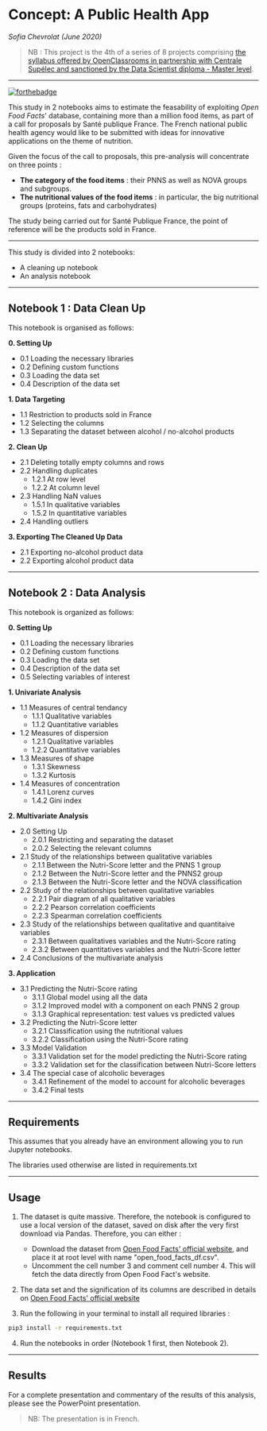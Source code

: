 # **Concept: A Public Health App**
*Sofia Chevrolat (June 2020)*

> NB : This project is the 4th of a series of 8 projects comprising [the syllabus offered by OpenClassrooms in partnership with Centrale Supélec and sanctioned by the Data Scientist diploma - Master level](https://openclassrooms.com/fr/paths/164-data-scientist).
___

[![forthebadge](https://forthebadge.com/images/badges/made-with-python.svg)](https://madimedia.pro)

This study in 2 notebooks aims to estimate the feasability of exploiting <i>Open Food Facts</i>' database, containing more than a million food items, as part of a call for proposals by Santé publique France. 
The French national public health agency would like to be submitted with ideas for innovative applications on the theme of nutrition. 

Given the focus of the call to proposals, this pre-analysis will concentrate on three points :
- **The category of the food items** : their PNNS as well as NOVA groups and subgroups.
- **The nutritional values of the food items** : in particular, the big nutritional groups (proteins, fats and carbohydrates)

The study being carried out for Santé Publique France, the point of reference will be the products sold in France.
___

This study is divided into 2 notebooks: 
- A cleaning up notebook
- An analysis notebook
___
## Notebook 1 : Data Clean Up

This notebook is organised as follows:

**0. Setting Up**
- 0.1 Loading the necessary libraries
- 0.2 Defining custom functions
- 0.3 Loading the data set
- 0.4 Description of the data set

**1. Data Targeting**
- 1.1 Restriction to products sold in France
- 1.2 Selecting the columns
- 1.3 Separating the dataset between alcohol / no-alcohol products

**2. Clean Up**
- 2.1 Deleting totally empty columns and rows   
- 2.2 Handling duplicates
    * 1.2.1 At row level
    * 1.2.2 At column level
- 2.3 Handling NaN values
    * 1.5.1 In qualitative variables
    * 1.5.2 In quantitative variables
- 2.4 Handling outliers

**3. Exporting The Cleaned Up Data**
- 2.1 Exporting no-alcohol product data 
- 2.2 Exporting alcohol product data

___
## Notebook 2 : Data Analysis

This notebook is organized as follows:

**0. Setting Up**
- 0.1 Loading the necessary libraries
- 0.2 Defining custom functions
- 0.3 Loading the data set
- 0.4 Description of the data set
- 0.5 Selecting variables of interest

**1. Univariate Analysis**
- 1.1 Measures of central tendancy
    * 1.1.1 Qualitative variables
    * 1.1.2 Quantitative variables
- 1.2 Measures of dispersion
    * 1.2.1 Qualitative variables
    * 1.2.2 Quantitative variables
- 1.3 Measures of shape
    * 1.3.1 Skewness
    * 1.3.2 Kurtosis
- 1.4 Measures of concentration
    * 1.4.1 Lorenz curves
    * 1.4.2 Gini index

**2. Multivariate Analysis**
- 2.0 Setting Up
    * 2.0.1 Restricting and separating the dataset
    * 2.0.2 Selecting the relevant columns
- 2.1 Study of the relationships between qualitative variables
    * 2.1.1 Between the Nutri-Score letter and the PNNS 1 group
    * 2.1.2 Between the Nutri-Score letter and the PNNS2 group
    * 2.1.3 Between the Nutri-Score letter and the NOVA classification
- 2.2 Study of the relationships between qualitative variables
    * 2.2.1 Pair diagram of all qualitative variables
    * 2.2.2 Pearson correlation coefficients
    * 2.2.3 Spearman correlation coefficients
- 2.3 Study of the relationships between qualitative and quantitaive variables
    * 2.3.1 Between qualitatives variables and the Nutri-Score rating
    * 2.3.2 Between quantitatives variables and the Nutri-Score letter
- 2.4 Conclusions of the multivariate analysis

**3. Application**
- 3.1 Predicting the Nutri-Score rating
    * 3.1.1 Global model using all the data
    * 3.1.2 Improved model with a component on each PNNS 2 group
    * 3.1.3 Graphical representation: test values vs predicted values
- 3.2 Predicting the Nutri-Score letter
    * 3.2.1 Classification using the nutritional values
    * 3.2.2 Classification using the Nutri-Score rating
- 3.3 Model Validation
    * 3.3.1 Validation set for the model predicting the Nutri-Score rating
    * 3.3.2 Validation set for the classification between Nutri-Score letters
- 3.4 The special case of alcoholic beverages
    * 3.4.1 Refinement of the model to account for alcoholic beverages
    * 3.4.2 Final tests

_________

## Requirements

This assumes that you already have an environment allowing you to run Jupyter notebooks. 

The libraries used otherwise are listed in requirements.txt

_________

## Usage

1. The dataset is quite massive. Therefore, the notebook is configured to use a local version of the dataset, saved on disk after the very first download via Pandas. 
Therefore, you can either : 
    - Download the dataset from [Open Food Facts' official website](https://world.openfoodfacts.org/data), and place it at root level with name "open_food_facts_df.csv".
    - Uncomment the cell number 3 and comment cell number 4. This will fetch the data directly from Open Food Fact's website.

2. The data set and the signification of its columns are described in details on [Open Food Facts' official website](https://world.openfoodfacts.org/data/data-fields.txt)

3. Run the following in your terminal to install all required libraries :

```bash
pip3 install -r requirements.txt
```

4. Run the notebooks in order (Notebook 1 first, then Notebook 2).
__________

## Results

For a complete presentation and commentary of the results of this analysis, please see the PowerPoint presentation.

> NB: The presentation is in French.
